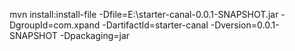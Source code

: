 mvn install:install-file -Dfile=E:\starter-canal-0.0.1-SNAPSHOT.jar -DgroupId=com.xpand -DartifactId=starter-canal -Dversion=0.0.1-SNAPSHOT -Dpackaging=jar